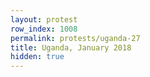 ```yaml
---
layout: protest
row_index: 1008
permalink: protests/uganda-27
title: Uganda, January 2018
hidden: true
---
```

